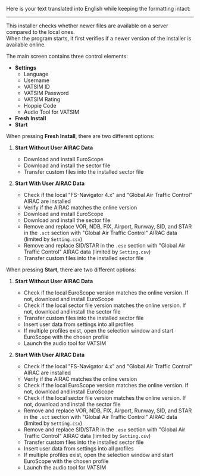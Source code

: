 Here is your text translated into English while keeping the formatting intact:  

---

This installer checks whether newer files are available on a server compared to the local ones.  
When the program starts, it first verifies if a newer version of the installer is available online.  

The main screen contains three control elements:  
- **Settings**  
  - Language  
  - Username  
  - VATSIM ID  
  - VATSIM Password  
  - VATSIM Rating  
  - Hoppie Code  
  - Audio Tool for VATSIM  
- **Fresh Install**  
- **Start**  

When pressing **Fresh Install**, there are two different options:  

1. **Start Without User AIRAC Data**  
   - Download and install EuroScope  
   - Download and install the sector file  
   - Transfer custom files into the installed sector file  

2. **Start With User AIRAC Data**  
   - Check if the local "FS-Navigator 4.x" and "Global Air Traffic Control" AIRAC are installed  
   - Verify if the AIRAC matches the online version  
   - Download and install EuroScope  
   - Download and install the sector file  
   - Remove and replace VOR, NDB, FIX, Airport, Runway, SID, and STAR in the `.sct` section with "Global Air Traffic Control" AIRAC data (limited by `Setting.csv`)  
   - Remove and replace SID/STAR in the `.ese` section with "Global Air Traffic Control" AIRAC data (limited by `Setting.csv`)  
   - Transfer custom files into the installed sector file  

When pressing **Start**, there are two different options:  

1. **Start Without User AIRAC Data**  
   - Check if the local EuroScope version matches the online version. If not, download and install EuroScope  
   - Check if the local sector file version matches the online version. If not, download and install the sector file  
   - Transfer custom files into the installed sector file  
   - Insert user data from settings into all profiles  
   - If multiple profiles exist, open the selection window and start EuroScope with the chosen profile  
   - Launch the audio tool for VATSIM  

2. **Start With User AIRAC Data**  
   - Check if the local "FS-Navigator 4.x" and "Global Air Traffic Control" AIRAC are installed  
   - Verify if the AIRAC matches the online version  
   - Check if the local EuroScope version matches the online version. If not, download and install EuroScope  
   - Check if the local sector file version matches the online version. If not, download and install the sector file  
   - Remove and replace VOR, NDB, FIX, Airport, Runway, SID, and STAR in the `.sct` section with "Global Air Traffic Control" AIRAC data (limited by `Setting.csv`)  
   - Remove and replace SID/STAR in the `.ese` section with "Global Air Traffic Control" AIRAC data (limited by `Setting.csv`)  
   - Transfer custom files into the installed sector file  
   - Insert user data from settings into all profiles  
   - If multiple profiles exist, open the selection window and start EuroScope with the chosen profile  
   - Launch the audio tool for VATSIM  
